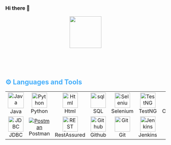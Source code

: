 ### Hi there 👋

<div id="header" align="center">
  <img src="https://media.giphy.com/media/M9gbBd9nbDrOTu1Mqx/giphy.gif" width="100"/>
</div>

								
<br/> <br/> <br/> <h2 style="color: #44AEFB">⚙️ Languages and Tools</h2>
<table align="center">
  <tr>
    <td align="center" width="96">
      <a href="#macropower-tech">
        <img src="https://www.svgrepo.com/show/303388/java-4-logo.svg" width="50" height="50" alt="Java" />
      </a>
      <br>Java
    </td>
   <td align="center" width="96">
      <a href="#macropower-tech">
        <img src="https://user-images.githubusercontent.com/108164455/209253674-80f643f3-df1a-44b7-9da3-38b4600b83f8.png" width="48" height="48" alt="Python" />
      </a>
      <br>Python
    </td>
    <td align="center" width="96">
      <a href="#macropower-tech">
        <img src="https://www.svgrepo.com/show/197982/html.svg" width="48" height="48" alt="Html" />
      </a>
      <br>Html
    </td>
    <td align="center" width="96">
      <a href="#macropower-tech">
        <img src="https://www.svgrepo.com/show/255832/sql.svg" alt="sql" width="48" height="48" alt="SQL" />
      </a>
      <br>SQL
    </td>
    <td align="center" width="96">
      <a href="#macropower-tech">
        <img src="https://www.svgrepo.com/show/354321/selenium.svg" width="48" height="48" alt="Selenium" />
      </a>
      <br>Selenium
    </td>
    <td align="center" width="96">
      <a href="#macropower-tech">
        <img src="https://i0.wp.com/blog.knoldus.com/wp-content/uploads/2020/01/TESTNG.png?resize=1024%2C576&ssl=1" width="48" height="48" alt="TestNG" />
      </a>
      <br>TestNG
    </td>
    <td align="center" width="96">
      <a href="#macropower-tech">
        <img src="https://www.svgrepo.com/show/353625/cucumber.svg" alt="cucumber" width="48" height="48" alt="Cucumber" />
      </a>
      <br>Cucumber
    </td>
    <td align="center" width="96">
      <a href="#macropower-tech" >
        <img src="https://www.svgrepo.com/show/353400/apache.svg" width="48" height="48" alt="ApachePOI" />
      </a>
      <br>ApachePOI
    </td>
   </td>
    <td align="center" width="96">
      <a href="#macropower-tech" >
        <img src="https://user-images.githubusercontent.com/108164455/209255415-5986ba91-7fb6-4c36-9aa1-89b104133014.png" width="48" height="48" alt="JMeter" />
      </a>
      <br>JMeter
    </td>
    <td align="center" width="96">
      <a href="#macropower-tech">
        <img src="https://www.svgrepo.com/show/306453/mysql.svg" width="48" height="48" alt="MySQL" />
      </a>
      <br>MySQL
  </tr>
  <tr>
    <td align="center" width="96"> 
      <a href="#macropower-tech" >
        <img src="https://nehajain216.github.io/img/jdbc.png" width="48" height="48" alt="JDBC" />
      </a>
      <br>JDBC
    </td>
    <td align="center" width="96">
      <a href="#macropower-tech" >
        <img src="https://voyager.postman.com/logo/postman-logo-orange-stacked.svg" alt="Postman" />
      </a>
      <br>Postman
    </td>
    <td align="center"  width="96">
      <a href="#macropower-tech">
        <img src="https://avatars.githubusercontent.com/u/19369327?s=200&v=4" width="48" height="48" alt="REST Assured" />
      </a>
      <br>RestAssured
    </td>
    <td align="center"  width="96">
      <a href="#macropower-tech">
        <img src="https://www.svgrepo.com/show/344880/github.svg" width="48" height="48" alt="Github" />
      </a>
      <br>Github
    </td>
   </td>
    <td align="center"  width="96">
      <a href="#macropower-tech">
        <img src="https://user-images.githubusercontent.com/108164455/209452977-23662e97-8f89-4a78-8172-70ae174df18c.png" width="48" height="48" alt="Git" />
      </a>
      <br>Git
    </td>
    <td align="center" width="96">
      <a href="#macropower-tech">
        <img src="https://www.svgrepo.com/show/353929/jenkins.svg" width="48" height="48" alt="Jenkins" />
      </a>
      <br>Jenkins
    </td>
    <td align="center"  width="96">
      <a href="#macropower-tech">
        <img src="https://www.svgrepo.com/show/376328/jira.svg" width="48" height="48" alt="Jira" />
      </a>
      <br>Jira
    </td>
    <td align="center" width="96">
      <a href="#macropower-tech" >
        <img src="https://pbs.twimg.com/profile_images/1034362081141817344/Yv4OcNVG_400x400.jpg" width="48" height="48" alt="Xray" />
      </a>
      <br>Xray
    </td>
   </td>
    <td align="center" width="96">
      <a href="#macropower-tech" >
        <img src="https://user-images.githubusercontent.com/108164455/209254972-4598b9c8-b5d6-46b7-896a-08867cbd6a7a.jpg" width="48" height="48" alt="Zephyr" />
      </a>
      <br>Zephyr
    </td>
    <td align="center" width="96">
      <a href="#macropower-tech" >
        <img src="https://user-images.githubusercontent.com/108164455/209253267-1f039c1b-3732-440b-947b-d2c3f8d7cd68.png" width="48" height="48" alt="Maven" />
      </a>
      <br>Maven
  </tr>
</table>


<!--
**AALLEEXXEEYY/AALLEEXXEEYY** is a ✨ _special_ ✨ repository because its `README.md` (this file) appears on your GitHub profile.

Here are some ideas to get you started:

- 🔭 I’m currently working on ...
- 🌱 I’m currently learning ...
- 👯 I’m looking to collaborate on ...
- 🤔 I’m looking for help with ...
- 💬 Ask me about ...
- 📫 How to reach me: ...
- 😄 Pronouns: ...
- ⚡ Fun fact: ...
-->
